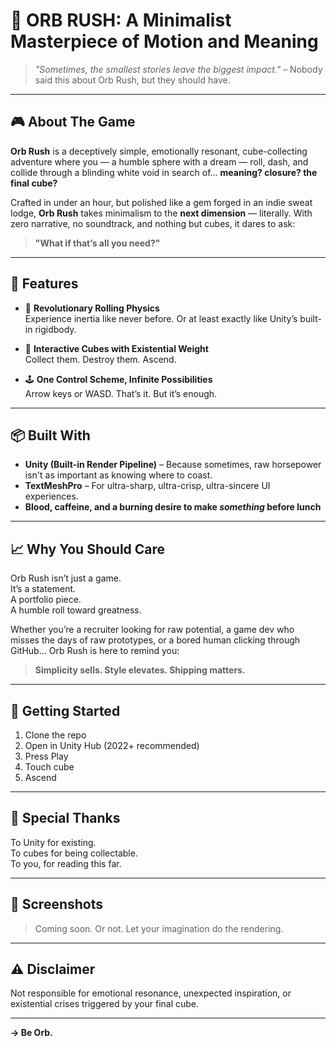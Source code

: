 # 🌌 ORB RUSH: A Minimalist Masterpiece of Motion and Meaning

> *"Sometimes, the smallest stories leave the biggest impact."* – Nobody said this about Orb Rush, but they should have.

---

## 🎮 About The Game

**Orb Rush** is a deceptively simple, emotionally resonant, cube-collecting adventure where you — a humble sphere with a dream — roll, dash, and collide through a blinding white void in search of... **meaning? closure? the final cube?**

Crafted in under an hour, but polished like a gem forged in an indie sweat lodge, **Orb Rush** takes minimalism to the **next dimension** — literally. With zero narrative, no soundtrack, and nothing but cubes, it dares to ask:

> **"What if that’s all you need?"**

---

## 🧠 Features

- 🎱 **Revolutionary Rolling Physics**  
  Experience inertia like never before. Or at least exactly like Unity’s built-in rigidbody.

- 🧊 **Interactive Cubes with Existential Weight**  
  Collect them. Destroy them. Ascend.

- 🕹️ **One Control Scheme, Infinite Possibilities**  
  Arrow keys or WASD. That’s it. But it’s enough.

---

## 📦 Built With

- **Unity (Built-in Render Pipeline)** – Because sometimes, raw horsepower isn't as important as knowing where to coast.
- **TextMeshPro** – For ultra-sharp, ultra-crisp, ultra-sincere UI experiences.
- **Blood, caffeine, and a burning desire to make *something* before lunch**

---

## 📈 Why You Should Care

Orb Rush isn’t just a game.  
It’s a statement.  
A portfolio piece.  
A humble roll toward greatness.

Whether you’re a recruiter looking for raw potential, a game dev who misses the days of raw prototypes, or a bored human clicking through GitHub… Orb Rush is here to remind you:

> **Simplicity sells. Style elevates. Shipping matters.**

---

## 🚀 Getting Started

1. Clone the repo  
2. Open in Unity Hub (2022+ recommended)  
3. Press Play  
4. Touch cube  
5. Ascend

---

## 🙏 Special Thanks

To Unity for existing.  
To cubes for being collectable.  
To you, for reading this far.

---

## 📸 Screenshots

> Coming soon. Or not. Let your imagination do the rendering.

---

## ⚠️ Disclaimer

Not responsible for emotional resonance, unexpected inspiration, or existential crises triggered by your final cube.

---

**→ Be Orb.**

